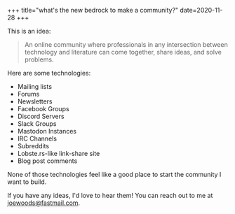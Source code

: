 +++
title="what's the new bedrock to make a community?"
date=2020-11-28
+++

This is an idea:

> An online community where professionals in any intersection between technology and literature can come together, share ideas, and solve problems.

Here are some technologies:

* Mailing lists
* Forums
* Newsletters
* Facebook Groups
* Discord Servers
* Slack Groups
* Mastodon Instances
* IRC Channels
* Subreddits
* Lobste.rs-like link-share site
* Blog post comments

None of those technologies feel like a good place to start the community I want to build.

If you have any ideas, I'd love to hear them!  You can reach out to me at joewoods@fastmail.com.
